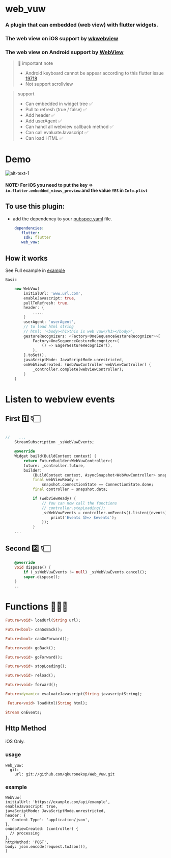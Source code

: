 # web_vuw

### A plugin that can embedded (web view) with flutter widgets.

### The web view on iOS support by [wkwebview](https://developer.apple.com/documentation/webkit/wkwebview)

### The web view on Android support by [WebView](https://developer.android.com/reference/android/webkit/WebView) 

> 📣 important note
> * Android keyboard cannot be appear according to this flutter issue [19718](https://github.com/flutter/flutter/issues/19718)
> * Not support scrollview

> support
   > * Can embedded in widget tree ✅
   > * Pull to refresh (true / false) ✅
   > * Add header ✅
   > * Add userAgent ✅
   > * Can handl all webview callback method ✅
   > * Can call evaluateJavascript ✅
   > * Can load HTML ✅


# Demo
![alt-text-1](https://media.giphy.com/media/BpaE1Jx8UvLWuVX18v/giphy.gif "demo")

#### NOTE: For iOS you need to put the key => ```io.flutter.embedded_views_preview```   and the value ``` YES ``` in ```Info.plist``` 

## To use this plugin:
* add the dependency to your [pubspec.yaml](https://github.com/DevFatani/Web_Vuw/blob/master/pubspec.yaml) file.


```yaml
    dependencies:
       flutter:
        sdk: flutter
       web_vuw:
```

## How it works
See Full example in [example](https://github.com/DevFatani/Web_Vuw/blob/master/example/lib/main.dart)

`Basic`
```dart
    new WebVuw(
        initialUrl: 'www.url.com',
        enableJavascript: true,
        pullToRefresh: true,
        header: {
            .....
        }
        userAgent: 'userAgent',
        // to load html string
        // html: '<body><h1>this is web vuw</h1></body>',
        gestureRecognizers: <Factory<OneSequenceGestureRecognizer>>[
            Factory<OneSequenceGestureRecognizer>(
                () => EagerGestureRecognizer(),
            ),
        ].toSet(),
        javaScriptMode: JavaScriptMode.unrestricted,
        onWebViewCreated: (WebVuwController webViewController) {
            _controller.complete(webViewController);
        }
    )
```


# Listen to webview events

## First 1️⃣ 👇🏻
```dart

//    ...
    StreamSubscription _ssWebVuwEvents;

    @override
    Widget build(BuildContext context) {
        return FutureBuilder<WebVuwController>(
        future: _controller.future,
        builder:
            (BuildContext context, AsyncSnapshot<WebVuwController> snapshot) {
            final webViewReady = 
                snapshot.connectionState == ConnectionState.done;
            final controller = snapshot.data;

            if (webViewReady) {
                // You can now call the functions
                // controller.stopLoading();
                _ssWebVuwEvents = controller.onEvents().listen((events) {
                    print('Events 😎=> $events');
                });
            }
    ...
```


## Second 2️⃣ 👇🏻
```dart
    @override
    void dispose() {
        if (_ssWebVuwEvents != null) _ssWebVuwEvents.cancel();
        super.dispose();
    }
    ..
```

# Functions 👨🏻‍💻

```dart
Future<void> loadUrl(String url);
```
```dart
Future<bool> canGoBack();
```
```dart
Future<bool> canGoForward();
```
```dart
Future<void> goBack();
```
```dart
Future<void> goForward();
```
```dart
Future<void> stopLoading();
```

```dart
Future<void> reload();
```

```dart
Future<void> forward();
```

```dart
Future<dynamic> evaluateJavascript(String javascriptString);
```

```dart
 Future<void> loadHtml(String html);
```

```dart
Stream onEvents;
```

## Http Method

iOS Only.　

### usage

```
web_vuw:
  git:
    url: git://github.com/qkuronekop/Web_Vuw.git
```

### example

```
WebVuw(
initialUrl: 'https://example.com/api/example',
enableJavascript: true,
javaScriptMode: JavaScriptMode.unrestricted,
header: {
  'Content-Type': 'application/json',
},
onWebViewCreated: (controller) {
  // processing
},
httpMethod: 'POST',
body: json.encode(request.toJson()),
)
```
